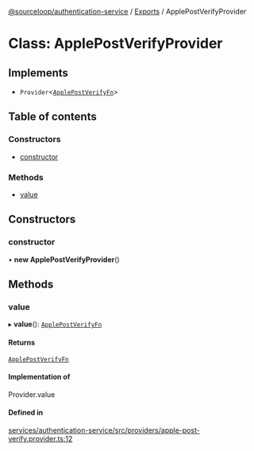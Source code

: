 [@sourceloop/authentication-service](../README.md) / [Exports](../modules.md) / ApplePostVerifyProvider

# Class: ApplePostVerifyProvider

## Implements

- `Provider`<[`ApplePostVerifyFn`](../modules.md#applepostverifyfn)\>

## Table of contents

### Constructors

- [constructor](ApplePostVerifyProvider.md#constructor)

### Methods

- [value](ApplePostVerifyProvider.md#value)

## Constructors

### constructor

• **new ApplePostVerifyProvider**()

## Methods

### value

▸ **value**(): [`ApplePostVerifyFn`](../modules.md#applepostverifyfn)

#### Returns

[`ApplePostVerifyFn`](../modules.md#applepostverifyfn)

#### Implementation of

Provider.value

#### Defined in

[services/authentication-service/src/providers/apple-post-verify.provider.ts:12](https://github.com/sourcefuse/loopback4-microservice-catalog/blob/bc2553587/services/authentication-service/src/providers/apple-post-verify.provider.ts#L12)
